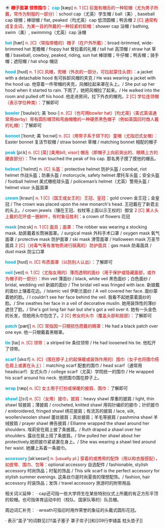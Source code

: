 ☀ <font color="red">**帽子面罩 领带围巾：**</font>
<font color="sky blue">**cap**</font> [kæp] 
<font color="#c00000">n. 1 [C] 前面有帽舌的一种软帽（尤为男子所戴，常作为制服的一部分）：</font>school cap（尤英）学生帽 / ball（美）, baseball cap 球帽；棒球帽 / flat, peaked（均尤英）cap 低顶圆帽；鸭舌帽 <font color="#c00000">2 [C] 通常构成复合词，为某一目的所戴的一种较紧的软帽：</font>shower cap 浴帽 / bathing, swim（美）, swimming（尤英）cap 泳帽

<font color="sky blue">**hat**</font> [hæt] 
<font color="#c00000">n. [C]（常指带檐的）帽子（在户外所戴）：</font>broad-brimmed, wide-brimmed hat 宽檐帽 / floppy hat 耷拉着的礼帽 / tall hat 高顶帽 / straw hat 草帽 / baseball, cowboy, peaked, riding, sun hat 棒球帽；牛仔帽；鸭舌帽；骑手帽；遮阳帽 / hat shop 帽店
            
<font color="sky blue">**hood**</font> [hʊd]
<font color="#c00000">n. 1 [C] 风帽，兜帽（外衣的一部分，可拉起蒙住头颈）：</font>a jacket with a detachable hood 有可拆卸风帽的夹克 / He was wearing a jacket with the hood up. 他穿着一件带帽的夹克，风帽拉起来罩在头上。/ She put up her hood when it started to rain. 下雨了，她把风帽拉了起来。/ He walked into the room and pulled off his hood. 他走进房间，拉下外衣的帽兜。<font color="#c00000">2 [C] 学位连领帽（表示学位种类）：</font>了解即可
 
<font color="sky blue">**bowler**</font> [ˈbəʊlə(r); 美 ˈboʊ-]
<font color="#c00000">n. [C]（也可用bowler hat）[均尤英]（美式英语通常用derby）带有圆形帽顶和弯曲帽檐的一种硬质黑色帽子（例如英国旧时商人戴的礼帽）：</font>了解即可
           
<font color="sky blue">**bonnet**</font> [ˈbɒnɪt; 美 ˈbɑ:nət]
<font color="#c00000">n. [C]（用带子系于颏下的）童帽（尤指旧式女帽）：</font>Easter bonnet 复活节软帽 / straw bonnet 草帽 / matching bonnet 相配的帽子

<font color="sky blue">**peak**</font> [pi:k]
<font color="#c00000">n. [C] [英] [美用bill, visor] 帽舌（即帽子上向前突出的、眼睛上方的硬直部分）：</font>The man touched the peak of his cap. 那名男子摸了摸他的帽舌。

<font color="sky blue">**helmet**</font> ['helmɪt] 
<font color="#c00000">n. [C] 头盔：</font>protective helmet 防护头盔 / combat, riot helmet 作战头盔；防暴头盔 / motorcycle, safety helmet 摩托车头盔；安全头盔 / football helmet 美式橄榄球头盔 / policeman’s helmet（尤英）警用头盔 / helmet visor 头盔面罩
           
<font color="sky blue">**crown**</font> [kraʊn]
<font color="#c00000">n. 1 [C]（国王或女王的）王冠、皇冠：</font>gold crown 金王冠；金皇冠 / The crown was placed upon the new monarch's head. 王冠戴在了新君主的头上。/ crown jewels（镶在王冠、权杖等上面以示王权的）御宝 <font color="#c00000">2 [C] 某人头上戴的花环或一圈树叶，有时象征胜利：</font>a crown of flowers 花冠

<font color="sky blue">**mask**</font> [mɑːsk] 
<font color="#c00000">n. 1 [C] 面具；面罩：</font>The robber was wearing a stocking mask. 劫匪戴着长筒袜面罩。/ surgical mask 外科手术口罩 / oxygen mask 氧气面罩 / protective mask 防护面罩 / ski mask 滑雪面罩 / Halloween mask 万圣节面具 <font color="#c00000">2 [C]（对毒气等有害物质进行隔离的）防护面具：</font>gas mask 防毒面具 / dust mask 防尘口罩
                      
<font color="sky blue">**hood**</font> [hʊd]
<font color="#c00000">n. [C] 布质面罩（以防别人认出）：</font>了解即可

<font color="sky blue">**veil**</font> [veɪl]
<font color="#c00000">n. 1 [C]（尤指女用的）薄而透明的面纱（用于保护或隐藏面部，或作为帽子的一部分）：</font>thin veil 薄面纱 / black, white veil 黑色面纱；白色面纱 / bridal, wedding veil 新娘的面纱 / The bridal veil was fringed with lace. 新娘戴的面纱上镶着花边。/ Islamic veil 伊斯兰面纱 / A veil covered her face. 面纱蒙着她的脸。/ I couldn't see her face behind the veil. 我看不起她蒙着面纱的脸。/ She swathes her face in a veil of decorative muslin. 她用装饰性的薄纱遮住了脸。/ She's got long fair hair but she's got a veil over it. 她有一头金色的长发，但她用头巾包住了。<font color="#c00000">2 [C] 修女的头巾（覆盖头部和肩部）：</font>了解即可
           
<font color="sky blue">**patch**</font> [pætʃ]
<font color="#c00000">n. [C] 常指因一只眼损伤而戴的眼罩：</font>He had a black patch over one eye. 他一只眼戴着黑眼罩。

<font color="sky blue">**tie**</font> [taɪ] 
<font color="#c00000">n. [C] 领带：</font>a striped tie 条纹领带 / He had loosened his tie. 他松开了领带。

<font color="sky blue">**scarf**</font> [skɑːf] 
<font color="#c00000">n. [C]（围在脖子上的起保暖或装饰作用的）围巾（女子也将围巾搭在肩上或裹在头上）：</font>matching scarf 配套的围巾 / head scarf（通常用headscarf）女式头巾 / college scarf（尤英）学院统一的围巾 / He wrapped his scarf around his neck. 他把围巾围在脖子上。
           
<font color="sky blue">**wrap**</font> [ræp]
<font color="#c00000">n. [C] 女士用于打扮或保暖的披肩、围巾：</font>了解即可
           
<font color="sky blue">**shawl**</font> [ʃɔ:l]
<font color="#c00000">n. [C]（女用）披巾，披肩：</font>heavy shawl 厚重的披肩 / light, thin shawl 轻披肩；薄披肩 / crocheted, knitted shawl 用钩针编织的披巾；针织披巾 / embroidered, fringed shawl 绣花披肩；有流苏的披肩 / lace, silk, woollen/woolen shawl 蕾丝披肩；真丝披肩；羊毛等披肩 / pashmina shawl 羊绒披肩 / prayer shawl 祷告披肩 / Ellianne wrapped the shawl around her shoulders. 埃莉安在肩上披了条披肩。/ Ruth draped a shawl over her shoulders. 露丝在肩上搭了条披肩。/ She pulled her shawl about her protectively.她把披巾紧紧裹在身上。/ She was wearing a shawl tied around her waist. 她腰上系着一条披巾。
           
<font color="sky blue">**accessory**</font> [əkˈsesəri]
<font color="#c00000">n. [usually pl.] 穿着的或携带的配饰（用以和衣服搭配），如皮带、围巾、包等：</font>optional accessory 自选配件 / fashionable, stylish accessory 时尚饰品；时髦的饰品 / This silk scarf is the perfect accessory for stylish summer evenings. 这条丝巾是时尚夏夜的理想配饰。/ fashion, hair accessory 时装饰品；发饰 / travel accessory 旅游时的附带用品

相关词义延伸：
· cap还可指一些大学师生在某些特别仪式上所戴的有正方形平顶的软帽。也可指体育运动中的（校队、国家队等的）队员帽。

周边词汇补充：
· wreath可指旧时用作荣誉的象征的头戴式圆形花冠。

· 表示“盖子”的词群见[[11盖子塞子 罩子帘子]]和[[09行李铺盖 枕头垫子]]